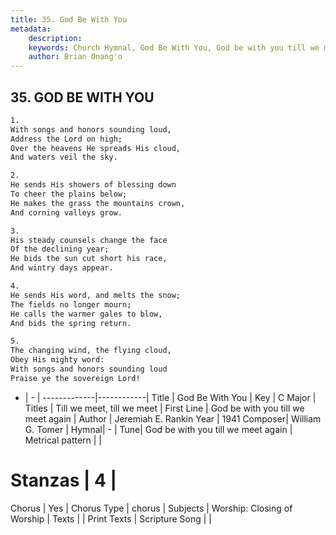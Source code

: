 ```yaml
---
title: 35. God Be With You
metadata:
    description: 
    keywords: Church Hymnal, God Be With You, God be with you till we meet again, Till we meet, till we meet
    author: Brian Onang'o
---
```



## 35. GOD BE WITH YOU

```txt
1.
With songs and honors sounding loud,
Address the Lord on high;
Over the heavens He spreads His cloud,
And waters veil the sky.

2.
He sends His showers of blessing down
To cheer the plains below;
He makes the grass the mountains crown,
And corning valleys grow.

3.
His steady counsels change the face
Of the declining year;
He bids the sun cut short his race,
And wintry days appear.

4.
He sends His word, and melts the snow;
The fields no longer mourn;
He calls the warmer gales to blow,
And bids the spring return.

5.
The changing wind, the flying cloud,
Obey His mighty word:
With songs and honors sounding loud
Praise ye the sovereign Lord!
```

- |   -  |
-------------|------------|
Title | God Be With You |
Key | C Major |
Titles | Till we meet, till we meet |
First Line | God be with you till we meet again |
Author | Jeremiah E. Rankin
Year | 1941
Composer| William G. Tomer |
Hymnal|  - |
Tune| God be with you till we meet again |
Metrical pattern | |
# Stanzas | 4 |
Chorus | Yes |
Chorus Type | chorus |
Subjects | Worship: Closing of Worship |
Texts |  |
Print Texts | 
Scripture Song |  |
  
